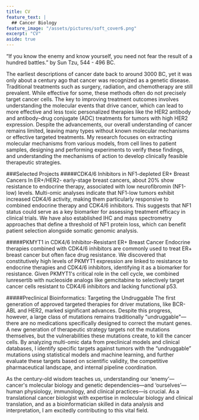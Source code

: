 ```yaml
---
title: CV
feature_text: |
  ## Cancer Biology
feature_image: "/assets/pictures/soft_cover6.png"
excerpt: "CV"
aside: true
---
```


“If you know the enemy and know yourself, you need not fear the result of a hundred battles.” by Sun Tzu, 544 - 496 BC.

The earliest descriptions of cancer date back to around 3000 BC, yet it was only about a century ago that cancer was recognized as a genetic disease. Traditional treatments such as surgery, radiation, and chemotherapy are still prevalent. While effective for some, these methods often do not precisely target cancer cells. The key to improving treatment outcomes involves understanding the molecular events that drive cancer, which can lead to more effective and less toxic personalized therapies like the HER2 antibody and antibody–drug conjugate (ADC) treatments for tumors with high HER2 expression. Despite the advancements, our overall understanding of cancer remains limited, leaving many types without known molecular mechanisms or effective targeted treatments. My research focuses on extracting molecular mechanisms from various models, from cell lines to patient samples, designing and performing experiments to verify these findings, and understanding the mechanisms of action to develop clinically feasible therapeutic strategies.

###Selected Projects
#####CDK4/6 Inhibitors in NF1-depleted ER+ Breast Cancers
In ER+/HER2- early-stage breast cancers, about 20% show resistance to endocrine therapy, associated with low neurofibromin (NF1-low) levels. Multi-omic analyses indicate that NF1-low tumors exhibit increased CDK4/6 activity, making them particularly responsive to combined endocrine therapy and CDK4/6 inhibitors. This suggests that NF1 status could serve as a key biomarker for assessing treatment efficacy in clinical trials. We have also established IHC and mass spectrometry approaches that define a threshold of NF1 protein loss, which can benefit patient selection alongside somatic genomic analysis.

#####PKMYT1 in CDK4/6 Inhibitor-Resistant ER+ Breast Cancer
Endocrine therapies combined with CDK4/6 inhibitors are commonly used to treat ER+ breast cancer but often face drug resistance. We discovered that constitutively high levels of PKMYT1 expression are linked to resistance to endocrine therapies and CDK4/6 inhibitors, identifying it as a biomarker for resistance. Given PKMYT1's critical role in the cell cycle, we combined lunresertib with nucleoside analogs like gemcitabine to selectively target cancer cells resistant to CDK4/6 inhibitors and lacking functional p53.

#####Preclinical Bioinformatics: Targeting the Undruggable
The first generation of approved targeted therapies for driver mutations, like BCR-ABL and HER2, marked significant advances. Despite this progress, however, a large class of mutations remains traditionally "undruggable"—there are no medications specifically designed to correct the mutant genes. A new generation of therapeutic strategy targets not the mutations themselves, but the vulnerabilities these mutations create, to kill the cancer cells. By analyzing multi-omic data from preclinical models and clinical databases, I identify specific targets against tumors with the “undruggable” mutations using statistical models and machine learning, and further evaluate these targets based on scientific validity, the competitive pharmaceutical landscape, and internal pipeline coordination.

As the century-old wisdom teaches us, understanding our ‘enemy’—cancer's molecular biology and genetic dependencies—and ‘ourselves’—human physiology, immunology, and clinical practices—is crucial. As a translational cancer biologist with expertise in molecular biology and clinical translation, and as a bioinformatician skilled in data analysis and interpretation, I am excitedly contributing to this vital field.


